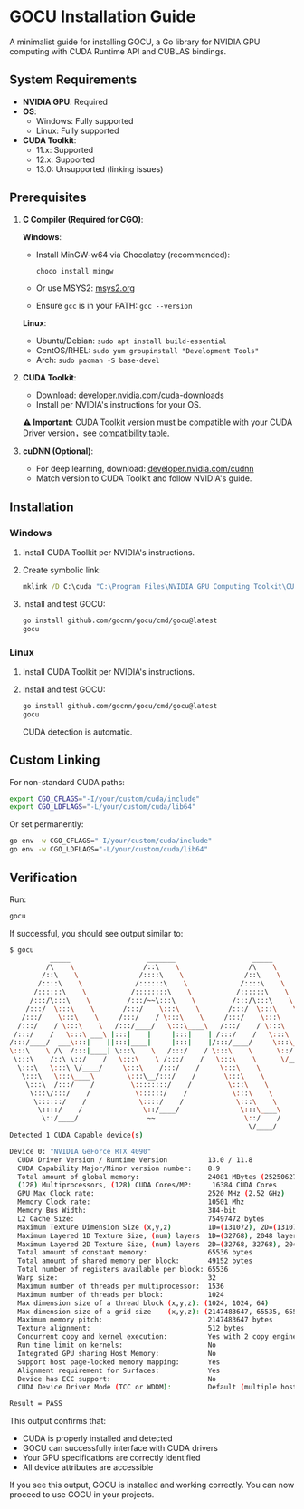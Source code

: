 # GOCU Installation Guide

A minimalist guide for installing GOCU, a Go library for NVIDIA GPU computing with CUDA Runtime API and CUBLAS bindings.

## System Requirements

- **NVIDIA GPU**: Required
- **OS**:
  - Windows: Fully supported
  - Linux: Fully supported
- **CUDA Toolkit**:
  - 11.x: Supported
  - 12.x: Supported
  - 13.0: Unsupported (linking issues)

## Prerequisites

1. **C Compiler (Required for CGO)**:

   **Windows**:
   - Install MinGW-w64 via Chocolatey (recommended):

     ```cmd
     choco install mingw
     ```

   - Or use MSYS2: [msys2.org](https://www.msys2.org/)

   - Ensure `gcc` is in your PATH: `gcc --version`

   **Linux**:
   - Ubuntu/Debian: `sudo apt install build-essential`
   - CentOS/RHEL: `sudo yum groupinstall "Development Tools"`
   - Arch: `sudo pacman -S base-devel`

2. **CUDA Toolkit**:
   - Download: [developer.nvidia.com/cuda-downloads](https://developer.nvidia.com/cuda-downloads)
   - Install per NVIDIA's instructions for your OS.

   **⚠️ Important**: CUDA Toolkit version must be compatible with your CUDA Driver version，see [compatibility table.](https://docs.nvidia.com/cuda/cuda-toolkit-release-notes/index.html#cuda-major-component-versions)

3. **cuDNN (Optional)**:

   - For deep learning, download: [developer.nvidia.com/cudnn](https://developer.nvidia.com/cudnn)
   - Match version to CUDA Toolkit and follow NVIDIA's guide.

## Installation

### Windows

1. Install CUDA Toolkit per NVIDIA's instructions.
2. Create symbolic link:

   ```cmd
   mklink /D C:\cuda "C:\Program Files\NVIDIA GPU Computing Toolkit\CUDA\v12.0"
   ```

3. Install and test GOCU:

   ```bash
   go install github.com/gocnn/gocu/cmd/gocu@latest
   gocu
   ```

### Linux

1. Install CUDA Toolkit per NVIDIA's instructions.
2. Install and test GOCU:

   ```bash
   go install github.com/gocnn/gocu/cmd/gocu@latest
   gocu
   ```

   CUDA detection is automatic.

## Custom Linking

For non-standard CUDA paths:

```bash
export CGO_CFLAGS="-I/your/custom/cuda/include"
export CGO_LDFLAGS="-L/your/custom/cuda/lib64"
```

Or set permanently:

```bash
go env -w CGO_CFLAGS="-I/your/custom/cuda/include"
go env -w CGO_LDFLAGS="-L/your/custom/cuda/lib64"
```

## Verification

Run:

```bash
gocu
```

If successful, you should see output similar to:

```bash
$ gocu
          _____                   _______                   _____                    _____
         /\    \                 /::\    \                 /\    \                  /\    \
        /::\    \               /::::\    \               /::\    \                /::\____\
       /::::\    \             /::::::\    \             /::::\    \              /:::/    /
      /::::::\    \           /::::::::\    \           /::::::\    \            /:::/    /
     /:::/\:::\    \         /:::/~~\:::\    \         /:::/\:::\    \          /:::/    /
    /:::/  \:::\    \       /:::/    \:::\    \       /:::/  \:::\    \        /:::/    /
   /:::/    \:::\    \     /:::/    / \:::\    \     /:::/    \:::\    \      /:::/    /
  /:::/    / \:::\    \   /:::/____/   \:::\____\   /:::/    / \:::\    \    /:::/    /      _____
 /:::/    /   \:::\ ___\ |:::|    |     |:::|    | /:::/    /   \:::\    \  /:::/____/      /\    \
/:::/____/  ___\:::|    ||:::|____|     |:::|    |/:::/____/     \:::\____\|:::|    /      /::\____\
\:::\    \ /\  /:::|____| \:::\    \   /:::/    / \:::\    \      \::/    /|:::|____\     /:::/    /
 \:::\    /::\ \::/    /   \:::\    \ /:::/    /   \:::\    \      \/____/  \:::\    \   /:::/    /
  \:::\   \:::\ \/____/     \:::\    /:::/    /     \:::\    \               \:::\    \ /:::/    /
   \:::\   \:::\____\        \:::\__/:::/    /       \:::\    \               \:::\    /:::/    /
    \:::\  /:::/    /         \::::::::/    /         \:::\    \               \:::\__/:::/    /
     \:::\/:::/    /           \::::::/    /           \:::\    \               \::::::::/    /
      \::::::/    /             \::::/    /             \:::\    \               \::::::/    /
       \::::/    /               \::/____/               \:::\____\               \::::/    /
        \::/____/                 ~~                      \::/    /                \::/____/
                                                           \/____/                  ~~
Detected 1 CUDA Capable device(s)

Device 0: "NVIDIA GeForce RTX 4090"
  CUDA Driver Version / Runtime Version          13.0 / 11.8
  CUDA Capability Major/Minor version number:    8.9
  Total amount of global memory:                 24081 MBytes (25250627584 bytes)
  (128) Multiprocessors, (128) CUDA Cores/MP:     16384 CUDA Cores
  GPU Max Clock rate:                            2520 MHz (2.52 GHz)
  Memory Clock rate:                             10501 Mhz
  Memory Bus Width:                              384-bit
  L2 Cache Size:                                 75497472 bytes
  Maximum Texture Dimension Size (x,y,z)         1D=(131072), 2D=(131072, 65536), 3D=(16384, 16384, 16384)
  Maximum Layered 1D Texture Size, (num) layers  1D=(32768), 2048 layers
  Maximum Layered 2D Texture Size, (num) layers  2D=(32768, 32768), 2048 layers
  Total amount of constant memory:               65536 bytes
  Total amount of shared memory per block:       49152 bytes
  Total number of registers available per block: 65536
  Warp size:                                     32
  Maximum number of threads per multiprocessor:  1536
  Maximum number of threads per block:           1024
  Max dimension size of a thread block (x,y,z): (1024, 1024, 64)
  Max dimension size of a grid size    (x,y,z): (2147483647, 65535, 65535)
  Maximum memory pitch:                          2147483647 bytes
  Texture alignment:                             512 bytes
  Concurrent copy and kernel execution:          Yes with 2 copy engine(s)
  Run time limit on kernels:                     No
  Integrated GPU sharing Host Memory:            No
  Support host page-locked memory mapping:       Yes
  Alignment requirement for Surfaces:            Yes
  Device has ECC support:                        No
  CUDA Device Driver Mode (TCC or WDDM):         Default (multiple host threads can use ::cudaSetDevice() with device simultaneously)

Result = PASS
```

This output confirms that:

- CUDA is properly installed and detected
- GOCU can successfully interface with CUDA drivers
- Your GPU specifications are correctly identified
- All device attributes are accessible

If you see this output, GOCU is installed and working correctly. You can now proceed to use GOCU in your projects.
